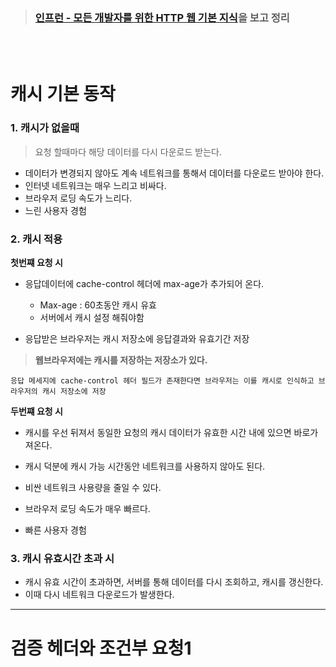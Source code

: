 > ###  [인프런 - 모든 개발자를 위한 HTTP 웹 기본 지식](https://www.inflearn.com/course/http-%EC%9B%B9-%EB%84%A4%ED%8A%B8%EC%9B%8C%ED%81%AC/dashboard)을 보고 정리

<br>
<br>

# **캐시 기본 동작**

### **1. 캐시가 없을때**
> 요청 할때마다 해당 데이터를 다시 다운로드 받는다. 

- 데이터가 변경되지 않아도 계속 네트워크를 통해서 데이터를 다운로드 받아야 한다.
- 인터넷 네트워크는 매우 느리고 비싸다.
- 브라우저 로딩 속도가 느리다.
- 느린 사용자 경험

### **2. 캐시 적용**


**첫번쨰 요청 시** 
- 응답데이터에 cache-control 헤더에 max-age가 추가되어 온다.
    - Max-age : 60초동안 캐시 유효
    - 서버에서 캐시 설정 해줘야함 

- 응답받은 브라우저는 캐시 저장소에 응답결과와 유효기간 저장 

> **웹브라우저에는 캐시를 저장하는 저장소가 있다.**  
```
응답 메세지에 cache-control 헤더 필드가 존재한다면 브라우저는 이를 캐시로 인식하고 브라우저의 캐시 저장소에 저장
```

**두번쨰 요청 시** 
- 캐시를 우선 뒤져서 동일한 요청의 캐시 데이터가 유효한 시간 내에 있으면 바로가져온다. 

- 캐시 덕분에 캐시 가능 시간동안 네트워크를 사용하지 않아도 된다.
- 비싼 네트워크 사용량을 줄일 수 있다.
- 브라우저 로딩 속도가 매우 빠르다.
- 빠른 사용자 경험

### **3. 캐시 유효시간 초과 시**
- 캐시 유효 시간이 초과하면, 서버를 통해 데이터를 다시 조회하고, 캐시를 갱신한다.
- 이때 다시 네트워크 다운로드가 발생한다.

---

# **검증 헤더와 조건부 요청1**
